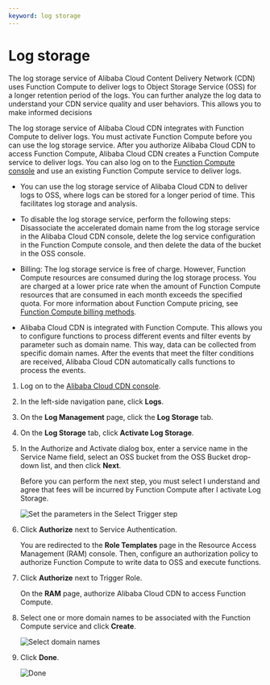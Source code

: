 ```yaml
---
keyword: log storage
---
```


# Log storage

The log storage service of Alibaba Cloud Content Delivery Network \(CDN\) uses Function Compute to deliver logs to Object Storage Service \(OSS\) for a longer retention period of the logs. You can further analyze the log data to understand your CDN service quality and user behaviors. This allows you to make informed decisions

The log storage service of Alibaba Cloud CDN integrates with Function Compute to deliver logs. You must activate Function Compute before you can use the log storage service. After you authorize Alibaba Cloud CDN to access Function Compute, Alibaba Cloud CDN creates a Function Compute service to deliver logs. You can also log on to the [Function Compute console](https://fc.console.aliyun.com) and use an existing Function Compute service to deliver logs.

-   You can use the log storage service of Alibaba Cloud CDN to deliver logs to OSS, where logs can be stored for a longer period of time. This facilitates log storage and analysis.
-   To disable the log storage service, perform the following steps: Disassociate the accelerated domain name from the log storage service in the Alibaba Cloud CDN console, delete the log service configuration in the Function Compute console, and then delete the data of the bucket in the OSS console.
-   Billing: The log storage service is free of charge. However, Function Compute resources are consumed during the log storage process. You are charged at a lower price rate when the amount of Function Compute resources that are consumed in each month exceeds the specified quota. For more information about Function Compute pricing, see [Function Compute billing methods](https://www.alibabacloud.com/help/doc-detail/54301.htm).

-   Alibaba Cloud CDN is integrated with Function Compute. This allows you to configure functions to process different events and filter events by parameter such as domain name. This way, data can be collected from specific domain names. After the events that meet the filter conditions are received, Alibaba Cloud CDN automatically calls functions to process the events.

1.  Log on to the [Alibaba Cloud CDN console](https://cdn.console.aliyun.com).

2.  In the left-side navigation pane, click **Logs**.

3.  On the **Log Management** page, click the **Log Storage** tab.

4.  On the **Log Storage** tab, click **Activate Log Storage**.

5.  In the Authorize and Activate dialog box, enter a service name in the Service Name field, select an OSS bucket from the OSS Bucket drop-down list, and then click **Next**.

    Before you can perform the next step, you must select I understand and agree that fees will be incurred by Function Compute after I activate Log Storage.

    ![Set the parameters in the Select Trigger step](https://static-aliyun-doc.oss-accelerate.aliyuncs.com/assets/img/en-US/4886916061/p63361.png)

6.  Click **Authorize** next to Service Authentication.

    You are redirected to the **Role Templates** page in the Resource Access Management \(RAM\) console. Then, configure an authorization policy to authorize Function Compute to write data to OSS and execute functions.

7.  Click **Authorize** next to Trigger Role.

    On the **RAM** page, authorize Alibaba Cloud CDN to access Function Compute.

8.  Select one or more domain names to be associated with the Function Compute service and click **Create**.

    ![Select domain names](https://static-aliyun-doc.oss-accelerate.aliyuncs.com/assets/img/en-US/4886916061/p63249.png)

9.  Click **Done**.

    ![Done](https://static-aliyun-doc.oss-accelerate.aliyuncs.com/assets/img/en-US/9019438951/p11059.png)


